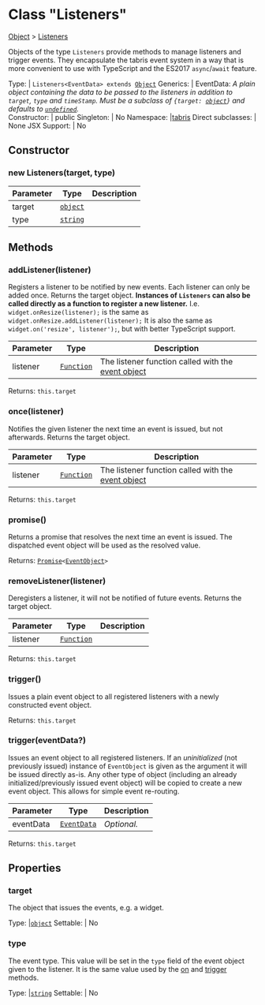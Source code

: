 ---
---
# Class "Listeners"

<a href="https://developer.mozilla.org/en-US/docs/Web/JavaScript/Reference/Global_Objects/Object" title="View &quot;Object&quot; on MDN">Object</a> > <a href="#" >Listeners</a>

Objects of the type `Listeners` provide methods to manage listeners and trigger events. They encapsulate the tabris event system in a way that is more convenient to use with TypeScript and the ES2017 `async`/`await` feature.


Type: | <code style="white-space: nowrap">Listeners&lt;EventData&gt; extends <a href="https://developer.mozilla.org/en-US/docs/Web/JavaScript/Reference/Global_Objects/Object" title="View &quot;Object&quot; on MDN">Object</a></code>
Generics: | <span id="generics">EventData: *A plain object containing the data to be passed to the listeners in addition to `target`, `type` and `timeStamp`. Must be a subclass of <code style="white-space: nowrap">{target: <a href="https://developer.mozilla.org/en-US/docs/Web/JavaScript/Reference/Global_Objects/Object" title="View &quot;Object&quot; on MDN">object</a>}</code> and defaults to <code style="white-space: nowrap"><a href="https://developer.mozilla.org/en-US/docs/Web/JavaScript/Data_structures#Undefined_type" title="View &quot;undefined&quot; on MDN">undefined</a></code>.*<br/></span>
Constructor: | public
Singleton: | No
Namespace: |<a href="../modules.html#startup" >tabris</a>
Direct subclasses: | None
JSX Support: | No


## Constructor

### new Listeners(target, type)

Parameter|Type|Description
-|-|-
target | <code style="white-space: nowrap"><a href="https://developer.mozilla.org/en-US/docs/Web/JavaScript/Reference/Global_Objects/Object" title="View &quot;Object&quot; on MDN">object</a></code> | 
type | <code style="white-space: nowrap"><a href="https://developer.mozilla.org/en-US/docs/Web/JavaScript/Data_structures#String_type" title="View &quot;string&quot; on MDN">string</a></code> | 

## Methods

### addListener(listener)



Registers a listener to be notified by new events. Each listener can only be added once. Returns the target object. **Instances of  `Listeners` can also be called directly as a function to register a new listener.** I.e. `widget.onResize(listener);` is the same as `widget.onResize.addListener(listener);` It is also the same as `widget.on('resize', listener');`, but with better TypeScript support. 


Parameter|Type|Description
-|-|-
listener | <code style="white-space: nowrap"><a href="https://developer.mozilla.org/en-US/docs/Web/JavaScript/Reference/Global_Objects/Function" title="View &quot;Function&quot; on MDN">Function</a></code> | The listener function called with the [event object](./EventObject.md)


Returns: <code style="white-space: nowrap">this.target</code>

### once(listener)



Notifies the given listener the next time an event is issued, but not afterwards. Returns the target object.


Parameter|Type|Description
-|-|-
listener | <code style="white-space: nowrap"><a href="https://developer.mozilla.org/en-US/docs/Web/JavaScript/Reference/Global_Objects/Function" title="View &quot;Function&quot; on MDN">Function</a></code> | The listener function called with the [event object](./EventObject.md)


Returns: <code style="white-space: nowrap">this.target</code>

### promise()



Returns a promise that resolves the next time an event is issued. The dispatched event object will be used as the resolved value.

Returns: <code style="white-space: nowrap"><a href="https://developer.mozilla.org/en-US/docs/Web/JavaScript/Reference/Global_Objects/Promise" title="View &quot;Promise&quot; on MDN">Promise</a>&lt;<a href="EventObject.html" title="EventObject Class Reference">EventObject</a>&gt;</code>

### removeListener(listener)



Deregisters a listener, it will not be notified of future events. Returns the target object.


Parameter|Type|Description
-|-|-
listener | <code style="white-space: nowrap"><a href="https://developer.mozilla.org/en-US/docs/Web/JavaScript/Reference/Global_Objects/Function" title="View &quot;Function&quot; on MDN">Function</a></code> | 


Returns: <code style="white-space: nowrap">this.target</code>

### trigger()



Issues a plain event object to all registered listeners with a newly constructed event object.

Returns: <code style="white-space: nowrap">this.target</code>

### trigger(eventData?)



Issues an event object to all registered listeners. If an _uninitialized_ (not previously issued) instance of `EventObject` is given as the argument it will be issued directly as-is. Any other type of object (including an already initialized/previously issued event object) will be copied to create a new event object. This allows for simple event re-routing.


Parameter|Type|Description
-|-|-
eventData | <code style="white-space: nowrap"><a href="#generics" title="Generic Parameter&quot;EventData&quot;">EventData</a></code> | *Optional.*


Returns: <code style="white-space: nowrap">this.target</code>


## Properties

### target


The object that issues the events, e.g. a widget.

Type: |<code style="white-space: nowrap"><a href="https://developer.mozilla.org/en-US/docs/Web/JavaScript/Reference/Global_Objects/Object" title="View &quot;Object&quot; on MDN">object</a></code>
Settable: | No



### type


The event type. This value will be set in the `type` field of the event object given to the listener. It is the same value used by the [on](NativeObject#ontype-listener-context) and [trigger](http://docs.tabris.com/latest/api/NativeObject.html#triggertype) methods.

Type: |<code style="white-space: nowrap"><a href="https://developer.mozilla.org/en-US/docs/Web/JavaScript/Data_structures#String_type" title="View &quot;string&quot; on MDN">string</a></code>
Settable: | No



